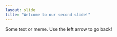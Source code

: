 ```yaml
---
layout: slide
title: "Welcome to our second slide!"
---
```

Some text or meme.
Use the left arrow to go back!
